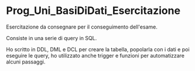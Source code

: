 # Prog_Uni_BasiDiDati_Esercitazione
Esercitazione da consegnare per il conseguimento dell'esame.

Consiste in una serie di query in SQL.

Ho scritto in DDL, DML e DCL per creare la tabella, popolarla con i dati e poi eseguire le query, ho utilizzato anche trigger e funzioni per automatizzare alcuni passaggi. 
